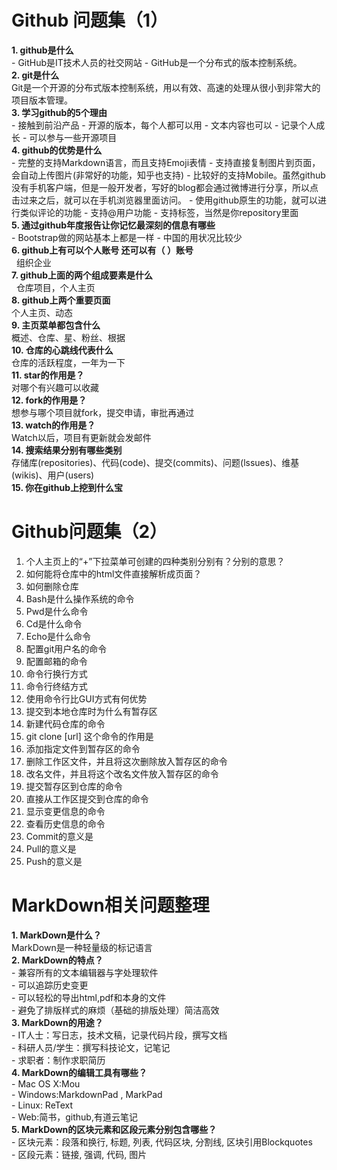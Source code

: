 #  Github 问题集（1）  
**1. github是什么**  
     - GitHub是IT技术人员的社交网站
     - GitHub是一个分布式的版本控制系统。  
**2. git是什么**    
     Git是一个开源的分布式版本控制系统，用以有效、高速的处理从很小到非常大的项目版本管理。  
**3. 学习github的5个理由**  
     - 接触到前沿产品
     - 开源的版本，每个人都可以用
     - 文本内容也可以
     - 记录个人成长
     - 可以参与一些开源项目  
**4. github的优势是什么**  
     - 完整的支持Markdown语言，而且支持Emoji表情
     - 支持直接复制图片到页面，会自动上传图片(非常好的功能，知乎也支持)
     - 比较好的支持Mobile。虽然github没有手机客户端，但是一般开发者，写好的blog都会通过微博进行分享，所以点击过来之后，就可以在手机浏览器里面访问。
     - 使用github原生的功能，就可以进行类似评论的功能
     - 支持@用户功能
     - 支持标签，当然是你repository里面  
**5. 通过github年度报告让你记忆最深刻的信息有哪些**  
     - Bootstrap做的网站基本上都是一样
     - 中国的用状况比较少  
**6. github上有可以个人账号 还可以有（  ）账号**  
     组织企业  
**7. github上面的两个组成要素是什么**  
     仓库项目，个人主页  
**8. github上两个重要页面**  
     个人主页、动态  
**9. 主页菜单都包含什么**  
     概述、仓库、星、粉丝、根据  
**10. 仓库的心跳线代表什么**  
     仓库的活跃程度，一年为一下  
**11. star的作用是？**  
     对哪个有兴趣可以收藏  
**12. fork的作用是？**  
     想参与哪个项目就fork，提交申请，审批再通过  
**13. watch的作用是？**  
     Watch以后，项目有更新就会发邮件  
**14. 搜索结果分别有哪些类别**  
     存储库(repositories)、代码(code)、提交(commits)、问题(lssues)、维基(wikis)、用户(users)  
**15. 你在github上挖到什么宝**  
  


# Github问题集（2）

1.	个人主页上的“+”下拉菜单可创建的四种类别分别有？分别的意思？
14.	如何能将仓库中的html文件直接解析成页面？
15.	如何删除仓库
16.	Bash是什么操作系统的命令
17.	Pwd是什么命令
18.	Cd是什么命令
19.	Echo是什么命令
20.	配置git用户名的命令
21.	配置邮箱的命令
22.	命令行换行方式
23.	命令行终结方式
24.	使用命令行比GUI方式有何优势
25.	提交到本地仓库时为什么有暂存区
26.	新建代码仓库的命令
27.	git clone [url] 这个命令的作用是
28.	添加指定文件到暂存区的命令
29.	删除工作区文件，并且将这次删除放入暂存区的命令
30.	改名文件，并且将这个改名文件放入暂存区的命令
31.	提交暂存区到仓库的命令
32.	直接从工作区提交到仓库的命令
33.	显示变更信息的命令
34.	查看历史信息的命令
35.	Commit的意义是
36.	Pull的意义是
37.	Push的意义是


# MarkDown相关问题整理
**1.	MarkDown是什么？**    
    MarkDown是一种轻量级的标记语言  
**2.	MarkDown的特点？**  
    - 兼容所有的文本编辑器与字处理软件  
    - 可以追踪历史变更  
    - 可以轻松的导出html,pdf和本身的文件  
    - 避免了排版样式的麻烦（基础的排版处理）简洁高效  
**3.	MarkDown的用途？**  
    - IT人士：写日志，技术文稿，记录代码片段，撰写文档  
    - 科研人员/学生：撰写科技论文，记笔记  
    - 求职者：制作求职简历  
**4.	MarkDown的编辑工具有哪些？**  
    - Mac OS X:Mou  
    - Windows:MarkdownPad , MarkPad  
    - Linux: ReText  
    - Web:简书，github,有道云笔记  
**5.	MarkDown的区块元素和区段元素分别包含哪些？**  
    - 区块元素：段落和换行, 标题, 列表, 代码区块, 分割线, 区块引用Blockquotes  
    - 区段元素：链接, 强调, 代码, 图片
  
